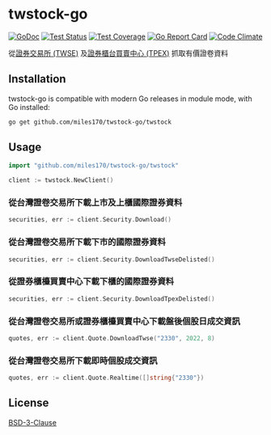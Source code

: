 # twstock-go

[![GoDoc](https://img.shields.io/static/v1?label=godoc&message=reference&color=blue)](https://pkg.go.dev/github.com/miles170/twstock-go/twstock)
[![Test Status](https://github.com/miles170/twstock-go/workflows/tests/badge.svg)](https://github.com/miles170/twstock-go/actions?query=workflow%3Atests)
[![Test Coverage](https://codecov.io/gh/miles170/twstock-go/branch/main/graph/badge.svg)](https://codecov.io/gh/miles170/twstock-go)
[![Go Report Card](https://goreportcard.com/badge/github.com/miles170/twstock-go)](https://goreportcard.com/report/github.com/miles170/twstock-go)
[![Code Climate](https://codeclimate.com/github/miles170/twstock-go/badges/gpa.svg)](https://codeclimate.com/github/miles170/twstock-go)

從[證券交易所 (TWSE)](https://www.twse.com.tw/zh/) 及[證券櫃台買賣中心 (TPEX)](https://www.tpex.org.tw/web/) 抓取有價證卷資料

## Installation

twstock-go is compatible with modern Go releases in module mode, with Go installed:

```bash
go get github.com/miles170/twstock-go/twstock
```

## Usage

```go
import "github.com/miles170/twstock-go/twstock"

client := twstock.NewClient()
```

### 從台灣證卷交易所下載上市及上櫃國際證券資料

```go
securities, err := client.Security.Download()
```

### 從台灣證卷交易所下載下市的國際證券資料

```go
securities, err := client.Security.DownloadTwseDelisted()
```

### 從證券櫃檯買賣中心下載下櫃的國際證券資料

```go
securities, err := client.Security.DownloadTpexDelisted()
```

### 從台灣證卷交易所或證券櫃檯買賣中心下載盤後個股日成交資訊

```go
quotes, err := client.Quote.DownloadTwse("2330", 2022, 8)
```

### 從台灣證卷交易所下載即時個股成交資訊

```go
quotes, err := client.Quote.Realtime([]string{"2330"})
```

## License

[BSD-3-Clause](LICENSE)
